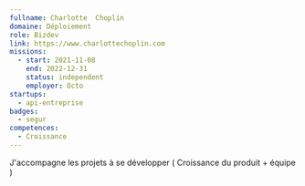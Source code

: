 ```yaml
---
fullname: Charlotte  Choplin
domaine: Déploiement
role: Bizdev
link: https://www.charlottechoplin.com
missions:
  - start: 2021-11-08
    end: 2022-12-31
    status: independent
    employer: Octo
startups:
  - api-entreprise
badges:
  - segur
competences:
  - Croissance
---
```

J'accompagne les projets  à se développer ( Croissance du produit + équipe )